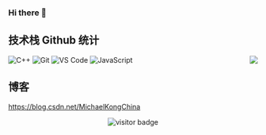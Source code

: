 ### Hi there 👋

## 技术栈 Github 统计
<img align="right" src="https://github-readme-stats.vercel.app/api?username=MachaelKong&show_icons=true">

![C++](https://img.shields.io/badge/-Git-%23F05032?style=for-the-badge&logo=C++&logoColor=%23ffffff)
![Git](https://img.shields.io/badge/-Git-%23F05032?style=for-the-badge&logo=git&logoColor=%23ffffff)
![VS Code](https://img.shields.io/badge/-VSCode-%23007ACC?style=for-the-badge&logo=visual-studio-code)
![JavaScript](https://img.shields.io/badge/-JavaScript-%23F7DF1C?style=for-the-badge&logo=javascript&logoColor=000000&labelColor=%23F7DF1C&color=%23FFCE5A)


## 博客
https://blog.csdn.net/MichaelKongChina

<!-- 访客 -->
<p align="center">
  <img src="https://visitor-badge.glitch.me/badge?page_id=captain5.captain5" alt="visitor badge"/>
</p>
